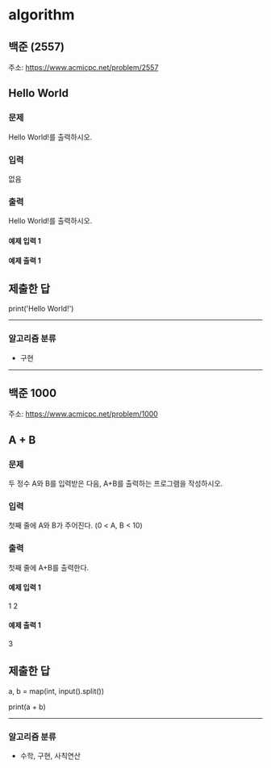 # algorithm

## 백준 (2557)
주소: https://www.acmicpc.net/problem/2557

## Hello World

### 문제

Hello World!를 출력하시오.

### 입력

없음

### 출력

Hello World!를 출력하시오.

#### 예제 입력 1


#### 예제 출력 1


## 제출한 답

print('Hello World!')

---

### 알고리즘 분류
- 구현

---

## 백준 1000
주소: https://www.acmicpc.net/problem/1000

## A + B

### 문제

두 정수 A와 B를 입력받은 다음, A+B를 출력하는 프로그램을 작성하시오.

### 입력

첫째 줄에 A와 B가 주어진다. (0 < A, B < 10)

### 출력

첫째 줄에 A+B를 출력한다.

#### 예제 입력 1
1 2

#### 예제 출력 1
3

## 제출한 답

a, b = map(int, input().split())

print(a + b)

---

### 알고리즘 분류
- 수학, 구현, 사칙연산


